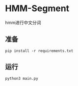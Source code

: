 # HMM-Segment
hmm进行中文分词

## 准备

```shell
pip install -r requirements.txt
```

## 运行

```
python3 main.py
```
